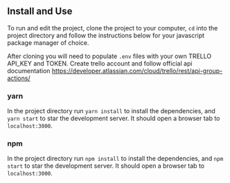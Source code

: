 ## Install and Use

To run and edit the project, clone the project to your computer, `cd` into the project directory and follow the instructions below for your javascript package manager of choice.

After cloning you will need to populate `.env` files with your own TRELLO API_KEY and TOKEN. Create trello account and follow official api documentation https://developer.atlassian.com/cloud/trello/rest/api-group-actions/

### yarn

In the project directory run `yarn install` to install the dependencies, and `yarn start` to star the development server. It should open a browser tab to `localhost:3000`.

### npm

In the project directory run `npm install` to install the dependencies, and `npm start` to star the development server. It should open a browser tab to `localhost:3000`.

